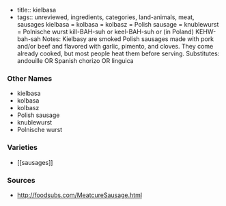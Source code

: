 - title:: kielbasa
- tags:: unreviewed, ingredients, categories, land-animals, meat, sausages
kielbasa = kolbasa = kolbasz = Polish sausage = knublewurst = Polnische wurst kill-BAH-suh or keel-BAH-suh or (in Poland) KEHW-bah-sah Notes: Kielbasy are smoked Polish sausages made with pork and/or beef and flavored with garlic, pimento, and cloves. They come already cooked, but most people heat them before serving. Substitutes: andouille OR Spanish chorizo OR linguica

### Other Names

* kielbasa
* kolbasa
* kolbasz
* Polish sausage
* knublewurst
* Polnische wurst

### Varieties

* [[sausages]]

### Sources
* http://foodsubs.com/MeatcureSausage.html
